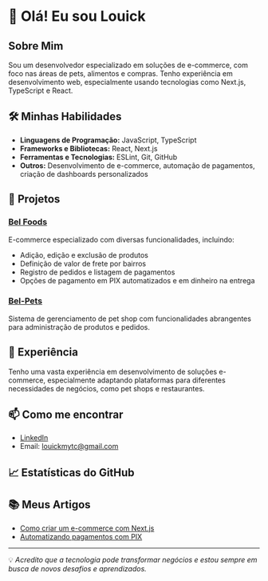 # 👋 Olá! Eu sou Louick

## Sobre Mim

Sou um desenvolvedor especializado em soluções de e-commerce, com foco nas áreas de pets, alimentos e compras. Tenho experiência em desenvolvimento web, especialmente usando tecnologias como Next.js, TypeScript e React.

## 🛠️ Minhas Habilidades

- **Linguagens de Programação:** JavaScript, TypeScript
- **Frameworks e Bibliotecas:** React, Next.js
- **Ferramentas e Tecnologias:** ESLint, Git, GitHub
- **Outros:** Desenvolvimento de e-commerce, automação de pagamentos, criação de dashboards personalizados

## 🚀 Projetos

### [Bel Foods](https://bel-foods-production.up.railway.app/)
E-commerce especializado com diversas funcionalidades, incluindo:

- Adição, edição e exclusão de produtos
- Definição de valor de frete por bairros
- Registro de pedidos e listagem de pagamentos
- Opções de pagamento em PIX automatizados e em dinheiro na entrega

### [Bel-Pets](https://bel-pets-production.up.railway.app/)
Sistema de gerenciamento de pet shop com funcionalidades abrangentes para administração de produtos e pedidos.

## 💼 Experiência

Tenho uma vasta experiência em desenvolvimento de soluções e-commerce, especialmente adaptando plataformas para diferentes necessidades de negócios, como pet shops e restaurantes.

## 📫 Como me encontrar

- [LinkedIn](https://www.linkedin.com/in/louick-andrade-a68239186/)
- Email: louickmytc@gmail.com

## 📈 Estatísticas do GitHub

## 📚 Meus Artigos

- [Como criar um e-commerce com Next.js](https://medium.com/@ahmed.nums345/a-comprehensive-guide-to-next-js-5f3b03b49def)
- [Automatizando pagamentos com PIX](https://payventures.medium.com/o-que-s%C3%A3o-pagamentos-instant%C3%A2neos-pix-ae6407973f8)

---

💡 *Acredito que a tecnologia pode transformar negócios e estou sempre em busca de novos desafios e aprendizados.*

